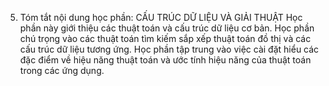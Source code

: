 5. Tóm tắt nội dung học phần: CẤU TRÚC DỮ LIỆU VÀ GIẢI THUẬT
Học phần này giới thiệu các thuật toán và cấu trúc dữ liệu cơ bản. Học
phần chú trọng vào các thuật toán tìm kiếm sắp xếp thuật toán đồ thị
và các cấu trúc dữ liệu tương ứng. Học phần tập trung vào việc cài đặt
hiểu các đặc điểm về hiệu năng thuật toán và ước tính hiệu năng của
thuật toán trong các ứng dụng.
